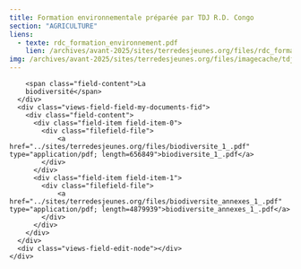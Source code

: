 ```yaml
---
title: Formation environnementale préparée par TDJ R.D. Congo
section: "AGRICULTURE"
liens:
  - texte: rdc_formation_environnement.pdf
    lien: /archives/avant-2025/sites/terredesjeunes.org/files/rdc_formation_environnement_1.pdf
img: /archives/avant-2025/sites/terredesjeunes.org/files/imagecache/tdj_image_ressource/_b2Screen%20shot%202011-04-21%20at%201.14.47%20PM.png
---
```

        <span class="field-content">La
        biodiversité</span>
      </div>
      <div class="views-field-field-my-documents-fid">
        <div class="field-content">
          <div class="field-item field-item-0">
            <div class="filefield-file">
                <a href="../sites/terredesjeunes.org/files/biodiversite_1_.pdf" type="application/pdf; length=656849">biodiversite_1_.pdf</a>
            </div>
          </div>
          <div class="field-item field-item-1">
            <div class="filefield-file">
                <a href="../sites/terredesjeunes.org/files/biodiversite_annexes_1_.pdf" type="application/pdf; length=4879939">biodiversite_annexes_1_.pdf</a>
            </div>
          </div>
        </div>
      </div>
      <div class="views-field-edit-node"></div>
    </div>
